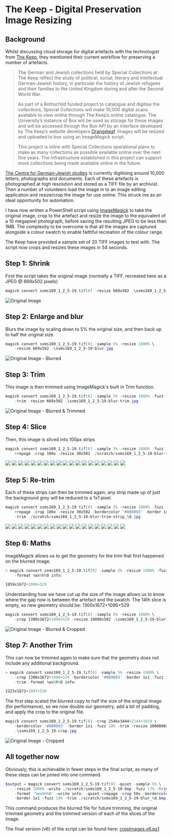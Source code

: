 # The Keep - Digital Preservation Image Resizing

## Background

Whilst discussing cloud storage for digital artefacts with the technologist from [The Keep](http://www.thekeep.info/), they mentioned their current workflow for preserving a number of artefacts.

> The German and Jewish collections held by Special Collections at The Keep reflect the study of political, social, literary and intellectual German-Jewish history, in particular the history of Jewish refugees and their families to the United Kingdom during and after the Second World War.
>
> As part of a Rothschild funded project to catalogue and digitise the collections, Special Collections will make 10,000 digital scans available to view online through The Keep’s online catalogue.  The University’s instance of Box will be used as storage for these images and will be accessed through the Box API by an interface developed by The Keep’s website developers [Orangeleaf](https://www.orangeleaf.com/).  Images will be resized and uploaded to box using an ImageMagick script.
>
> This project is inline with Special Collections operational plans to make as many collections as possible available online over the next five years.  The infrastructure established in this project can support more collections being made available online in the future.

[The Centre for German-Jewish studies](http://www.sussex.ac.uk/cgjs/) is currently digitising around 10,000 letters, photographs and documents.  Each of these artefacts is photographed at high resolution and stored as a TIFF file by an archivist.  Then a number of volunteers load the image in to an image editing application and resize/crop the image for use online.  This struck me as an ideal opportunity for automation.

I have now written a PowerShell script using [ImageMagick](https://www.imagemagick.org/script/index.php) to take the original image, crop to the artefact and resize the image to the equivalent of a 10 megapixel photograph, before saving the resulting JPEG to be less than 1MB.  The complexity to be overcome is that all the images are captured alongside a colour swatch to enable faithful recreation of the colour range.

The Keep have provided a sample set of 20 TIFF images to test with.  The script now crops and resizes these images in 54 seconds.

## Step 1: Shrink

First the script takes the original image (normally a TIFF, recreated here as a JPEG @ 669x502 pixels)

```ps1
magick convert sxms169_1_2_5-19.tif[0] -resize 669x502 .\sxms169_1_2_5-19.jpg
```

![Original Image](./2017-11-06/sxms169_1_2_5-19.jpg)

## Step 2: Enlarge and blur

Blurs the image by scaling down to 5% the original size, and then back up to half the original size.

```ps1
magick convert sxms169_1_2_5-19.tif[0] -sample 5% -resize 1000% \
    -resize 669x502 .\sxms169_1_2_5-19-blur.jpg
```

![Original Image - Blurred](./2017-11-06/sxms169_1_2_5-19-blur.jpg)

## Step 3: Trim

This image is then trimmed using ImageMagick's built in Trim function.

```ps1
magick convert sxms169_1_2_5-19.tif[0] -sample 5% -resize 1000% -fuzz 15% \
    -trim -resize 669x502 .\sxms169_1_2_5-19-blur-trim.jpg
```

![Original Image - Blurred & Trimmed](./2017-11-06/sxms169_1_2_5-19-blur-trim.jpg)

## Step 4: Slice

Then, this image is sliced into 100px strips

```ps1
magick convert sxms169_1_2_5-19.tif[0] -sample 5% -resize 1000% -fuzz 15% -trim \
    +repage -crop 100x -resize 30x502 ./scratch/sxms169_1_2_5-19-blur-trim_%d.jpg
```

![](./2017-11-06/scratch/sxms169_1_2_5-19-blur-trim_0.jpg) ![](./2017-11-06/scratch/sxms169_1_2_5-19-blur-trim_1.jpg) ![](./2017-11-06/scratch/sxms169_1_2_5-19-blur-trim_2.jpg) ![](./2017-11-06/scratch/sxms169_1_2_5-19-blur-trim_3.jpg) ![](./2017-11-06/scratch/sxms169_1_2_5-19-blur-trim_4.jpg) ![](./2017-11-06/scratch/sxms169_1_2_5-19-blur-trim_5.jpg) ![](./2017-11-06/scratch/sxms169_1_2_5-19-blur-trim_6.jpg) ![](./2017-11-06/scratch/sxms169_1_2_5-19-blur-trim_7.jpg) ![](./2017-11-06/scratch/sxms169_1_2_5-19-blur-trim_8.jpg) ![](./2017-11-06/scratch/sxms169_1_2_5-19-blur-trim_9.jpg) ![](./2017-11-06/scratch/sxms169_1_2_5-19-blur-trim_10.jpg) ![](./2017-11-06/scratch/sxms169_1_2_5-19-blur-trim_11.jpg) ![](./2017-11-06/scratch/sxms169_1_2_5-19-blur-trim_12.jpg) ![](./2017-11-06/scratch/sxms169_1_2_5-19-blur-trim_13.jpg) ![](./2017-11-06/scratch/sxms169_1_2_5-19-blur-trim_14.jpg) ![](./2017-11-06/scratch/sxms169_1_2_5-19-blur-trim_15.jpg) ![](./2017-11-06/scratch/sxms169_1_2_5-19-blur-trim_16.jpg) ![](./2017-11-06/scratch/sxms169_1_2_5-19-blur-trim_17.jpg) ![](./2017-11-06/scratch/sxms169_1_2_5-19-blur-trim_18.jpg)

## Step 5: Re-trim

Each of these strips can then be trimmed again, any strip made up of just the background grey will be reduced to a 1x1 pixel.

```ps1
magick convert sxms169_1_2_5-19.tif[0] -sample 5% -resize 1000% -fuzz 15% -trim \
    +repage -crop 100x -resize 30x502 -bordercolor '#8B9093' -border 1x1 -fuzz 10% \
    -trim ./scratch/sxms169_1_2_5-19-blur-trim-strip_%d.jpg
```

![](./2017-11-06/scratch/sxms169_1_2_5-19-blur-trim-strip_0.jpg) ![](./2017-11-06/scratch/sxms169_1_2_5-19-blur-trim-strip_1.jpg) ![](./2017-11-06/scratch/sxms169_1_2_5-19-blur-trim-strip_2.jpg) ![](./2017-11-06/scratch/sxms169_1_2_5-19-blur-trim-strip_3.jpg) ![](./2017-11-06/scratch/sxms169_1_2_5-19-blur-trim-strip_4.jpg) ![](./2017-11-06/scratch/sxms169_1_2_5-19-blur-trim-strip_5.jpg) ![](./2017-11-06/scratch/sxms169_1_2_5-19-blur-trim-strip_6.jpg) ![](./2017-11-06/scratch/sxms169_1_2_5-19-blur-trim-strip_7.jpg) ![](./2017-11-06/scratch/sxms169_1_2_5-19-blur-trim-strip_8.jpg) ![](./2017-11-06/scratch/sxms169_1_2_5-19-blur-trim-strip_9.jpg) ![](./2017-11-06/scratch/sxms169_1_2_5-19-blur-trim-strip_10.jpg) ![](./2017-11-06/scratch/sxms169_1_2_5-19-blur-trim-strip_11.jpg) ![](./2017-11-06/scratch/sxms169_1_2_5-19-blur-trim-strip_12.jpg) ![](./2017-11-06/scratch/sxms169_1_2_5-19-blur-trim-strip_13.jpg) ![](./2017-11-06/scratch/sxms169_1_2_5-19-blur-trim-strip_14.jpg) ![](./2017-11-06/scratch/sxms169_1_2_5-19-blur-trim-strip_15.jpg) ![](./2017-11-06/scratch/sxms169_1_2_5-19-blur-trim-strip_16.jpg) ![](./2017-11-06/scratch/sxms169_1_2_5-19-blur-trim-strip_17.jpg) ![](./2017-11-06/scratch/sxms169_1_2_5-19-blur-trim-strip_18.jpg)

## Step 6: Maths

ImageMagick allows us to get the geometry for the trim that first happened on the blurred image.

```ps1
> magick convert sxms169_1_2_5-19.tif[0] -sample 5% -resize 1000% -fuzz 15% -trim \
    -format %wx%h%O info:

1859x1672+1096+529
```

Understanding how we have cut up the size of the image allows us to know where the gap now is between the artefact and the swatch.  The 14th slice is empty, so new geometry should be: 1300x1672+1096+529

```ps1
magick convert sxms169_1_2_5-19.tif[0] -sample 5% -resize 1000% \
    -crop 1300x1672+1096+529 -resize 10000x502 .\sxms169_1_2_5-19-blur-trim-crop.jpg
```

![Original Image - Blurred & Cropped](./2017-11-06/sxms169_1_2_5-19-blur-trim-crop.jpg)

## Step 7: Another Trim

This can now be trimmed again to make sure that the geometry does not include any additional background.

```ps1
> magick convert sxms169_1_2_5-19.tif[0] -sample 5% -resize 1000% \
    -crop 1300x1672+1096+529 -bordercolor '#8B9093' -border 1x1 -fuzz 10% \
    -trim -format %wx%h%O info:

1223x1672+1097+530
```

The first step scaled the blurred copy to half the size of the original image (for performance), so we now double our geometry, add a bit of padding, and apply the crop to the original file.

```ps1
magick convert sxms169_1_2_5-19.tif[0] -crop 2546x3444+2144+1010 \
    -bordercolor '#8B9093' -border 1x1 -fuzz 10% -trim -resize 1000000x502 \
    .\sxms169_1_2_5-19-crop.jpg
```

![Original Image - Cropped](./2017-11-06/sxms169_1_2_5-19-crop.jpg)

## All together now

Obviously, this is achievable in fewer steps in the final script, as many of these steps can be joined into one command.

```ps1
$output = magick convert sxms169_1_2_5-19.tif[0] -quiet -sample 5% \
    -resize 1000% -write ./scratch/sxms169_1_2_5-19.bmp -fuzz 17% -trim \
    -format '%wx%h%O' -write info: -quiet +repage -crop 50x -bordercolor '#8B9093' \
    -border 1x1 -fuzz 10% -trim ./scratch/sxms169_1_2_5-19-blur_%d.bmp
```

This command produces the blurred file for future trimming, the original trimmed geometry and the trimmed version of each of the slices of the image.

The final version (v6) of the script can be found here: [cropImages.v6.ps1](./Journal/2017-11-06/cropImages.v6.ps1)
